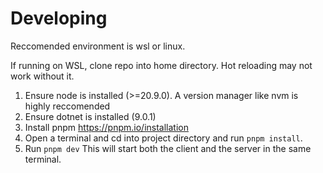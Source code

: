 # Developing

Reccomended environment is wsl or linux.

If running on WSL, clone repo into home directory. Hot reloading may not work without it.

1. Ensure node is installed (>=20.9.0). A version manager like nvm is highly reccomended
2. Ensure dotnet is installed (9.0.1)
3. Install pnpm https://pnpm.io/installation
4. Open a terminal and cd into project directory and run `pnpm install`. 
5. Run `pnpm dev` This will start both the client and the server in the same terminal.

